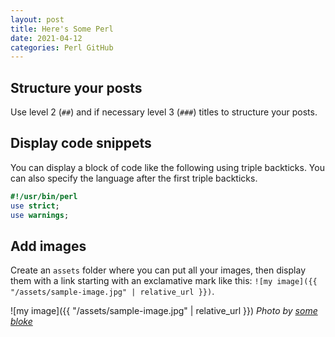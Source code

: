 ```yaml
---
layout: post
title: Here's Some Perl
date: 2021-04-12
categories: Perl GitHub
---
```


## Structure your posts

Use level 2 (`##`) and if necessary level 3 (`###`) titles
to structure your posts.

## Display code snippets

You can display a block of code like the following using triple backticks.
You can also specify the language after the first triple backticks.

```perl
#!/usr/bin/perl
use strict;
use warnings;
```

## Add images

Create an `assets` folder where you can put all your images,
then display them with a link starting with an exclamative mark like this:
`![my image]({{ "/assets/sample-image.jpg" | relative_url }})`.

![my image]({{ "/assets/sample-image.jpg" | relative_url }})
_Photo by [some bloke](https://somesite.com)_
